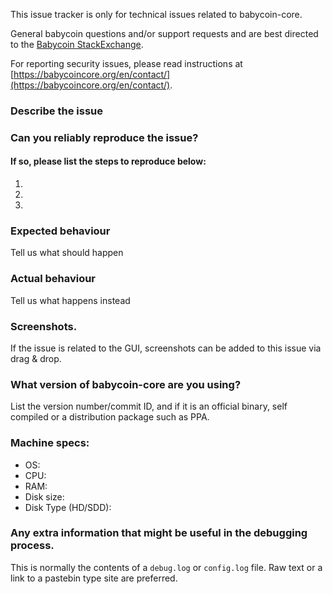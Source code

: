 <!--- Remove sections that do not apply -->

This issue tracker is only for technical issues related to babycoin-core.

General babycoin questions and/or support requests and are best directed to the [Babycoin StackExchange](https://babycoin.stackexchange.com).

For reporting security issues, please read instructions at [https://babycoincore.org/en/contact/](https://babycoincore.org/en/contact/).

### Describe the issue

### Can you reliably reproduce the issue?
#### If so, please list the steps to reproduce below:
1.
2.
3.

### Expected behaviour
Tell us what should happen

### Actual behaviour
Tell us what happens instead

### Screenshots.
If the issue is related to the GUI, screenshots can be added to this issue via drag & drop.

### What version of babycoin-core are you using?
List the version number/commit ID, and if it is an official binary, self compiled or a distribution package such as PPA.

### Machine specs:
- OS:
- CPU:
- RAM:
- Disk size:
- Disk Type (HD/SDD):

### Any extra information that might be useful in the debugging process.
This is normally the contents of a `debug.log` or `config.log` file. Raw text or a link to a pastebin type site are preferred.
